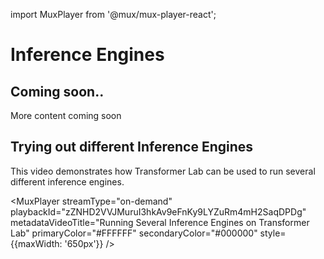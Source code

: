 ---
---
import MuxPlayer from '@mux/mux-player-react';

# Inference Engines
 
## Coming soon..

More content coming soon

## Trying out different Inference Engines

This video demonstrates how Transformer Lab can be used to run several different inference engines.

<MuxPlayer
streamType="on-demand"
playbackId="zZNHD2VVJMuruI3hkAv9eFnKy9LYZuRm4mH2SaqDPDg"
metadataVideoTitle="Running Several Inference Engines on Transformer Lab"
primaryColor="#FFFFFF"
secondaryColor="#000000"
style={{maxWidth: '650px'}}
/>